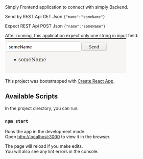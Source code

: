 Simply Frontend application to connect with simply Backend. 

Send by REST Api GET Json
`{"name":"someName"}`

Expect REST Api POST Json
`{"name":"someName"}`
   
  
 After running, this application expect only one string in input field:
![Example lesson 1](extra/screenshots/lesson_1.png?raw=true)

This project was bootstrapped with [Create React App](https://github.com/facebook/create-react-app).

## Available Scripts

In the project directory, you can run:

### `npm start`

Runs the app in the development mode.<br />
Open [http://localhost:3000](http://localhost:3000) to view it in the browser.

The page will reload if you make edits.<br />
You will also see any lint errors in the console.

